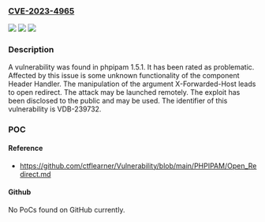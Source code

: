 ### [CVE-2023-4965](https://cve.mitre.org/cgi-bin/cvename.cgi?name=CVE-2023-4965)
![](https://img.shields.io/static/v1?label=Product&message=phpipam&color=blue)
![](https://img.shields.io/static/v1?label=Version&message=%3D%201.5.1%20&color=brighgreen)
![](https://img.shields.io/static/v1?label=Vulnerability&message=CWE-601%20Open%20Redirect&color=brighgreen)

### Description

A vulnerability was found in phpipam 1.5.1. It has been rated as problematic. Affected by this issue is some unknown functionality of the component Header Handler. The manipulation of the argument X-Forwarded-Host leads to open redirect. The attack may be launched remotely. The exploit has been disclosed to the public and may be used. The identifier of this vulnerability is VDB-239732.

### POC

#### Reference
- https://github.com/ctflearner/Vulnerability/blob/main/PHPIPAM/Open_Redirect.md

#### Github
No PoCs found on GitHub currently.

